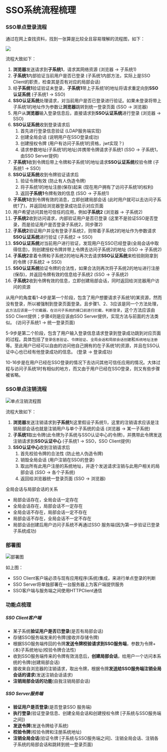 # SSO系统流程梳理

### SSO单点登录流程

通过在网上查找资料，找到一张算是比较全且容易理解的流程图，如下：

<img src="https://images2015.cnblogs.com/blog/797930/201612/797930-20161203152650974-276822362.png">

流程大致如下：

1. **浏览器**发送请求到**子系统1**，请求其网络资源   (浏览器 -> 子系统1)  
2. **子系统1**内部验证当前用户是否已登录 (子系统1内部方法，实际上是SSO Client的职责，检查其是否有对应的局部会话)
3. 经**子系统1**验证验证未登录，**子系统1**带上子系统1的地址将请求重定向到**SSO认证系统**   (子系统1 -> SSO)
4. **SSO认证系统**处理请求，对当前用户是否已登录进行验证。如果未登录将带上子系统1的地址作为参数让**浏览器**跳转到统一登录页面   (SSO -> 浏览器)
5. 用户从**浏览器**输入登录信息后，直接请求到**SSO认证系统**进行登录   (浏览器 -> SSO)
6. **SSO认证系统**收到登录请求后
   1. 首先进行登录信息验证   (LDAP服务端实现)
   2. 创建全局会话   (说明用户在SSO登录成功)
   3. 创建授权令牌   (用户有访问子系统1的资格，jwt实现？)
   4. 请求参数地址(子系统1的地址)并携带令牌请求子系统1   (SSO -> 子系统1，由SSO Server提供)
7. **子系统1**收到令牌后带上令牌和子系统1的地址请求**SSO认证系统**校验令牌   (子系统1 -> SSO)
8. **SSO认证系统**收到令牌验证请求后
   1. 验证令牌有效   (防止有人伪造令牌)
   2. 将子系统1的地址注册(保存)起来   (现在用户拥有了访问子系统1的权利)
   3. 返回**子系统1**令牌有效的信息   (SSO -> 子系统1)
9. **子系统1**收到令牌有效的消息，立即创建局部会话   (此时用户就可以去访问子系统1了)，并返回给浏览器登录成功显示对应页面
10. 用户希望访问其他可信任的应用，例如**子系统2**   (浏览器 -> 子系统2)
11. **子系统2**收到访问请求，内部验证用户是否已登录   (这里不是验证SSO是否登录，而是验证用户是否登录子系统2，同步骤2)
12. **子系统2**验证用户并没有登录子系统2，则带着子系统2的地址作为参数请求**SSO认证系统**进行验证   (子系统2 -> SSO)
13. **SSO认证系统**对当前用户进行验证，发现用户在SSO已经登录(全局会话中取得信息)，则创建授权令牌并带上令牌去访问子系统2的地址   (SSO -> 子系统2)
14. **子系统2**拿着令牌和子系统2的地址再次去请求**SSO认证系统**来检验刚刚拿到的令牌   (子系统2 -> SSO)
15. **SSO认证系统**验证令牌的合法性，如果合法则再次将子系统2的地址进行注册(保存)，并返回令牌有效的信息给子系统2   (SSO -> 子系统2)
16. **子系统2**收到令牌有效的信息，立即创建局部会话，同时返回给浏览器用户访问的资源



从用户的角度看1-4步是第一个阶段，包含了用户想要请求子系统1的某资源，然而没有登录，所以被强制到登录页面登录。且步骤1、2、3应该是同一个方法处理，`此方法应该是一个拦截器，在访问子系统的接口前进行拦截，判断登录`，这个方法应该由SSO Client提供；步骤4则是应该由SSO Server提供，实现方法与前面的方法类似。   (访问子系统1 -> 统一登录页面)

5-9步是第二个阶段，包含了用户输入登录信息请求登录到登录成功跳到对应页面的过程。具体包括了`登录信息验证`、`令牌验证`、`全局会话和局部会话创建`和`系统地址注册`等。至此用户已经可以自由的访问他自己拥有的在子系统1的资源，并且在SSO认证中心也已经有他登录成功的信息。   (登录 -> 登录成功)

10-16步是在用户已经在SSO登录的情况下去访问其他可信任应用的情况。大体过程与访问子系统1时有相似的地方，而又由于用户已经在SSO登录，则又有些步骤被省略。

### SSO单点注销流程

![单点注销流程图](https://images2015.cnblogs.com/blog/797930/201611/797930-20161129155243068-1378377736.png)

流程大致如下：

1. **浏览器**发送注销请求到**子系统1**(这里假设子系统1)，这里的注销请求应该是注销局部会话也就是注销用户与单个子系统的会话   (浏览器 -> 某一子系统)
2. **子系统1**取出令牌(此令牌为子系统与SSO认证中心的令牌)，并携带此令牌发送注销请求到**SSO认证中心**   (子系统1 -> SSO，SSO Client提供)
3. **SSO认证中心**收到注销请求后
   1. 首先校验令牌的合法性   (防止他人伪造令牌)
   2. 销毁全局会话   (用户注销在SSO的登录)
   3. 取出所有此用户注册的系统地址，并逐个发送请求注销与此用户相关的局部会话   (SSO -> 各个子系统)
   4. 返回给浏览器统一登录页面   (SSO -> 浏览器)

全局会话与局部会话的关系

- 局部会话存在，全局会话一定存在
- 全局会话存在，局部会话不一定存在
- 全局会话不存在，局部会话一定不存在
- 局部会话不存在，全局会话不一定不存在
- 局部会话创建后用户访问子系统不再通过SSO 服务端(因为第一步验证已登录子系统成功)

### 部署图

![部署图](https://images2015.cnblogs.com/blog/797930/201611/797930-20161129155244646-2067469767.png)

如上图：

- SSO Client客户端必须与现有应用程序(系统)集成，来进行单点登录的判断
- SSO Server将单独部署在一台服务器上为客户端提供服务
- SSO客户端与服务端之间使用HTTPClient通信

### 功能点梳理

##### SSO Client客户端

- 某子系统**验证用户是否已登录**(是否有局部会话)
- 存储SSO服务端发来的令牌(接收并存储令牌)
- 根据SSO服务端传回的令牌**发送令牌校验请求到SSO服务端**，参数为令牌+(本)子系统地址(校验令牌合法性)
- 收到SSO服务端传来的令牌有效消息后，**创建局部会话**，给用户一个访问本系统的令牌(创建局部会话)
- 接收来自浏览器的注销请求，取出令牌，根据令牌**发送给SSO服务端注销全局会话的请求**(发送注销会话请求)
- **注销局部会话的功能**(自我注销局部会话)

##### SSO Server服务端

- **验证用户是否登录**(是否登录SSO 服务端)
- **执行登录**(验证登录信息、创建全局会话和创建授权令牌 [子系统与SSO服务端之间])
- **发送令牌**(发送令牌给子系统)
- **校验令牌**(校验令牌和注册系统地址)
- **注销全局会话**(验证令牌 [子系统与SSO服务端之间]、注销全局会话、注销各子系统的局部会话和跳转到统一登录页面)